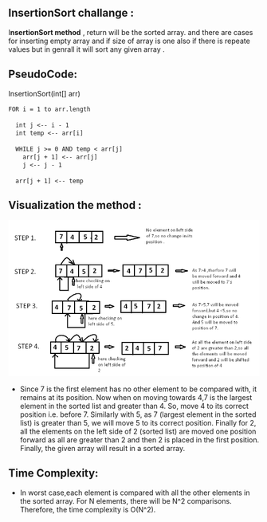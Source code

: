 ## InsertionSort challange :

I**nsertionSort method** , return will be the sorted array. and there are cases for inserting empty array and if size of array is one also if there is repeate values but in genrall it will sort any given array .

## PseudoCode:

 InsertionSort(int[] arr)

    FOR i = 1 to arr.length

      int j <-- i - 1
      int temp <-- arr[i]

      WHILE j >= 0 AND temp < arr[j]
        arr[j + 1] <-- arr[j]
        j <-- j - 1

      arr[j + 1] <-- temp 

 
  ## Visualization the method :

  ![](code16.png)

  - Since 7 is the first element has no other element to be compared with, it remains at its position. Now when on moving towards 4,7  is the largest element in the sorted list and greater than 4. So, move 4 to its correct position i.e. before 7. Similarly with 5, as 7 (largest element in the sorted list) is greater than 5, we will move 5 to its correct position. Finally for 2, all the elements on the left side of 2 (sorted list) are moved one position forward as all are greater than 2 and then 2 is placed in the first position. Finally, the given array will result in a sorted array.

## Time Complexity:

- In worst case,each element is compared with all the other elements in the sorted array. For N elements, there will be  N^2 comparisons. Therefore, the time complexity is O(N^2).

